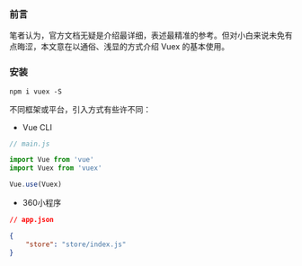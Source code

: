 ### 前言

笔者认为，官方文档无疑是介绍最详细，表述最精准的参考。但对小白来说未免有点晦涩，本文意在以通俗、浅显的方式介绍 Vuex 的基本使用。

### 安装

```
npm i vuex -S
```

不同框架或平台，引入方式有些许不同：

- Vue CLI

```js
// main.js

import Vue from 'vue'
import Vuex from 'vuex'

Vue.use(Vuex)
```

- 360小程序

```json
// app.json

{
	"store": "store/index.js"
}
```